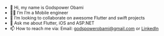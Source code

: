  - 👋 Hi, my name is Godspower Obami 
 - 🧑‍💻 I’m I’m a Mobile engineer
 - 👯 I’m looking to collaborate on awesome Flutter and swift projects
 - 💬 Ask me about Flutter, iOS and ASP.NET
 - 📫 How to reach me via:
 Email: godspowerobami@gmail.com or 
[LinkedIn](https://www.linkedin.com/in/godspowerobami)

